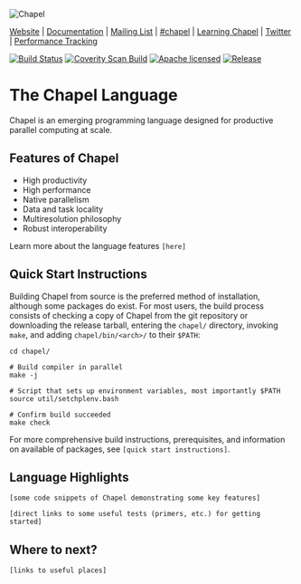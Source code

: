 ![Chapel](http://chapel.cray.com/images/cray-chapel-logo-650.png)

[Website](http://chapel.cray.com/) |
[Documentation](http://chapel.cray.com/docs/master/) |
[Mailing List](https://sourceforge.net/p/chapel/mailman/?source=navbar) |
[#chapel](http://webchat.freenode.net/?channels=chapel) |
[Learning Chapel](http://chapel.cray.com/learning.html) |
[Twitter](https://twitter.com/ChapelLanguage) |
[Performance Tracking](http://chapel.sourceforge.net/perf/)


[![Build Status](https://travis-ci.org/chapel-lang/chapel.svg?branch=master)](https://travis-ci.org/chapel-lang/chapel)
[![Coverity Scan Build](https://scan.coverity.com/projects/1222/badge.svg)](https://scan.coverity.com/projects/chapel)
[![Apache licensed](https://img.shields.io/badge/license-Apache%202.0-blue.svg)](./LICENSE.chapel)
[![Release](https://img.shields.io/badge/release-v1.13.0-blue.svg)](https://github.com/chapel-lang/chapel/releases/tag/1.13.0)


# The Chapel Language

Chapel is an emerging programming language designed for productive parallel
computing at scale.

## Features of Chapel

* High productivity
* High performance
* Native parallelism
* Data and task locality
* Multiresolution philosophy
* Robust interoperability

Learn more about the language features `[here]`

## Quick Start Instructions

Building Chapel from source is the preferred method of installation, although
some packages do exist. For most users, the build process consists of checking
a copy of Chapel from the git repository or downloading the release tarball,
entering the `chapel/` directory, invoking `make`, and adding
`chapel/bin/<arch>/` to their `$PATH`:

    cd chapel/

    # Build compiler in parallel
    make -j

    # Script that sets up environment variables, most importantly $PATH
    source util/setchplenv.bash

    # Confirm build succeeded
    make check

For more comprehensive build instructions, prerequisites, and information on
available of packages, see `[quick start instructions]`.


## Language Highlights

`[some code snippets of Chapel demonstrating some key features]`

`[direct links to some useful tests (primers, etc.) for getting started]`

## Where to next?

`[links to useful places]`

